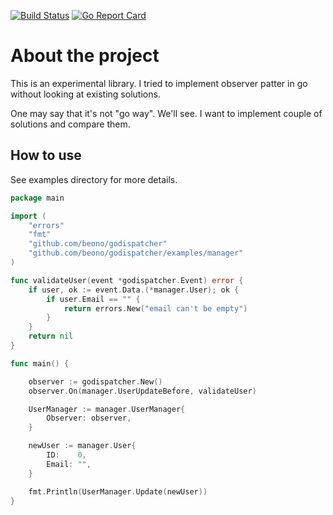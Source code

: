 
[![Build Status](https://travis-ci.org/beono/godispatcher.svg?branch=master)](https://travis-ci.org/beono/godispatcher)
[![Go Report Card](https://goreportcard.com/badge/github.com/beono/godispatcher)](https://goreportcard.com/report/github.com/beono/godispatcher)

# About the project

This is an experimental library.
I tried to implement observer patter in go without looking at existing solutions.

One may say that it's not "go way". We'll see. I want to implement couple of solutions and compare them.

## How to use

See examples directory for more details.

```go
package main

import (
	"errors"
	"fmt"
	"github.com/beono/godispatcher"
	"github.com/beono/godispatcher/examples/manager"
)

func validateUser(event *godispatcher.Event) error {
	if user, ok := event.Data.(*manager.User); ok {
		if user.Email == "" {
			return errors.New("email can't be empty")
		}
	}
	return nil
}

func main() {

	observer := godispatcher.New()
	observer.On(manager.UserUpdateBefore, validateUser)

	UserManager := manager.UserManager{
		Observer: observer,
	}

	newUser := manager.User{
		ID:    0,
		Email: "",
	}

	fmt.Println(UserManager.Update(newUser))
}

```
